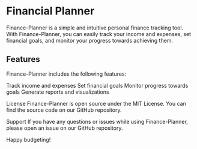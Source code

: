 # Financial Planner
Finance-Planner is a simple and intuitive personal finance tracking tool. With Finance-Planner, you can easily track your income and expenses, set financial goals, and monitor your progress towards achieving them.

## Features
Finance-Planner includes the following features:

Track income and expenses
Set financial goals
Monitor progress towards goals
Generate reports and visualizations

License
Finance-Planner is open source under the MIT License. You can find the source code on our GitHub repository.

Support
If you have any questions or issues while using Finance-Planner, please open an issue on our GitHub repository.

Happy budgeting!
